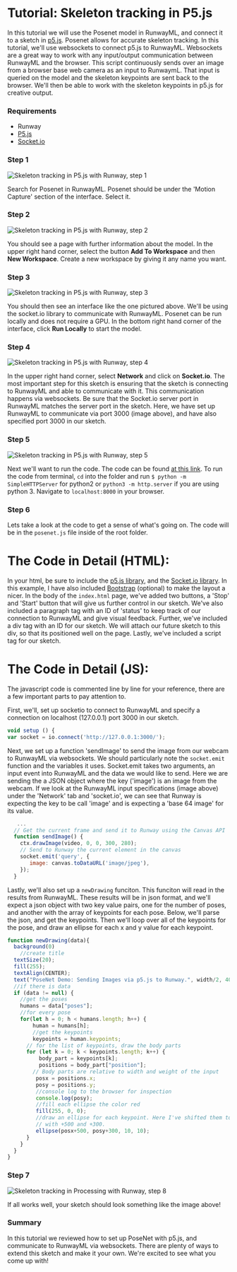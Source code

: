 # Tutorial: Skeleton tracking in P5.js

In this tutorial we will use the Posenet model in RunwayML, and connect it to a sketch in [p5.js](https://p5js.org/). Posenet allows for accurate skeleton tracking. In this tutorial, we'll use websockets to connect p5.js to RunwayML. Websockets are a great way to work with any input/output communication between RunwayML and the browser. This script continuously sends over an image from a browser base web camera as an input to RunwaymL. That input is queried on the model and the skeleton keypoints are sent back to the browser. We'll then be able to work with the skeleton keypoints in p5.js for creative output.

### Requirements

- Runway
- [P5.js](https://p5js.org/download/)
- [Socket.io](https://socket.io/)

### Step 1

![Skeleton tracking in P5.js with Runway, step 1](assets/images/tutorials/tutorial_p5_posenet/selection.png)

Search for Posenet in RunwayML. Posenet should be under the 'Motion Capture' section of the interface. Select it.

### Step 2

![Skeleton tracking in P5.js with Runway, step 2](assets/images/tutorials/tutorial_p5_posenet/info.png)

You should see a page with further information about the model. In the upper right hand corner, select the button **Add To Workspace** and then **New Workspace**. Create a new workspace by giving it any name you want.

### Step 3

![Skeleton tracking in P5.js with Runway, step 3](assets/images/tutorials/tutorial_p5_posenet/interface.png)

You should then see an interface like the one pictured above. We'll be using the socket.io library to communicate with RunwayML. Posenet can be run locally and does not require a GPU. In the bottom right hand corner of the interface, click **Run Locally** to start the model.

### Step 4

![Skeleton tracking in P5.js with Runway, step 4](assets/images/tutorials/tutorial_p5_posenet/port.png)

In the upper right hand corner, select **Network** and click on **Socket.io**. The most important step for this sketch is ensuring that the sketch is connecting to RunwayML and able to communicate with it. This communication happens via websockets. Be sure that the Socket.io server port in RunwayML matches the server port in the sketch. Here, we have set up RunwayML to communicate via port 3000 (image above), and have also specified port 3000 in our sketch. 

### Step 5

![Skeleton tracking in P5.js with Runway, step 5](assets/images/tutorials/tutorial_p5_posenet/code.png)

Next we'll want to run the code. The code can be found [at this link](https://github.com/runwayml/p5js/tree/master/PoseNet). To run the code from terminal,  `cd` into the folder and run `$ python -m SimpleHTTPServer`  for python2  or  `python3 -m http.server` if you are using python 3. Navigate to `localhost:8000` in your browser.

### Step 6

Lets take a look at the code to get a sense of what's going on. The code will be in the `posenet.js` file inside of the root folder.

# The Code in Detail (HTML):
In your html, be sure to include the [p5.js library](https://p5js.org/download/), and the [Socket.io library](https://socket.io/). In this example, I have also included [Bootstrap](https://getbootstrap.com/) (optional) to make the layout a nicer. In the body of the `index.html` page, we've added two buttons, a 'Stop' and 'Start' button that will give us further control in our sketch. We've also included a paragraph tag with an ID of 'status' to keep track of our connection to RunwayML and give visual feedback. Further, we've included a div tag with an ID for our sketch. We will attach our future sketch to this div, so that its positioned well on the page. Lastly, we've included a script tag for our sketch.

# The Code in Detail (JS):
The javascript code is commented line by line for your reference, there are a few important parts to pay attention to. 

First, we'll, set up socketio to connect to RunwayML and specify a connection on localhost (127.0.0.1) port 3000 in our sketch.

```js
void setup () {
var socket = io.connect('http://127.0.0.1:3000/');
```

Next, we set up a function 'sendImage' to send the image from our webcam to RunwayML via websockets. We should particularly note the `socket.emit` function and the variables it uses. Socket.emit takes two arguments, an input event into RunwayML and the data we would like to send. Here we are sending the a JSON object where the key ('image') is an image from the webcam. If we look at the RunwayML input specifications (image above) under the 'Network' tab and 'socket.io', we can see that Runway is expecting the key to be call 'image' and is expecting a 'base 64 image' for its value.

```js
   ...
  // Get the current frame and send it to Runway using the Canvas API
  function sendImage() {
    ctx.drawImage(video, 0, 0, 300, 280);
    // Send to Runway the current element in the canvas
    socket.emit('query', {
       image: canvas.toDataURL('image/jpeg'),
    });
  }
```

Lastly, we'll also set up a `newDrawing` funciton. This funciton will read in the results from RunwayML. These results will be in json format, and we'll expect a json object with two key value pairs, one for the number of poses, and another with the array of keypoints for each pose. Below, we'll parse the json, and get the keypoints. Then we'll loop over all of the keypoints for the pose, and draw an ellipse for each x and y value for each keypoint.

```js
function newDrawing(data){
  background(0)
    //create title
  textSize(20);
  fill(255);
  textAlign(CENTER);
  text("PoseNet Demo: Sending Images via p5.js to Runway.", width/2, 40);
  //if there is data
  if (data != null) {
    //get the poses
    humans = data["poses"];
    //for every pose
    for(let h = 0; h < humans.length; h++) {
        human = humans[h];
        //get the keypoints
        keypoints = human.keypoints;
      // for the list of keypoints, draw the body parts
      for (let k = 0; k < keypoints.length; k++) {
          body_part = keypoints[k];
          positions = body_part["position"];
        // Body parts are relative to width and weight of the input
         posx = positions.x;
         posy = positions.y;
         //console log to the browser for inspection
         console.log(posy);
         //fill each ellipse the color red
         fill(255, 0, 0);
         //draw an ellipse for each keypoint. Here I've shifted them to the center of the screen
         // with +500 and +300. 
         ellipse(posx+500, posy+300, 10, 10);
      }
    }
  }
}
```

### Step 7

![Skeleton tracking in Processing with Runway, step  8](assets/images/tutorials/tutorial_p5_posenet/header.png)

If all works well, your sketch should look something like the image above! 

### Summary

In this tutorial we reviewed how to set up PoseNet with p5.js, and communicate to RunwayML via websockets. There are plenty of ways to extend this sketch and make it your own. We're excited to see what you come up with!
